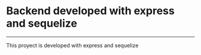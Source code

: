 # Backend developed with express and sequelize
<hr>
This proyect is developed with express and sequelize